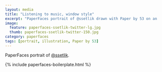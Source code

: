 ```yaml
---
layout: media
title: "Listening to music, window style"
excerpt: "PaperFaces portrait of @ssetlik drawn with Paper by 53 on an iPad."
image: 
  feature: paperfaces-ssetlik-twitter-lg.jpg
  thumb: paperfaces-ssetlik-twitter-150.jpg
category: paperfaces
tags: [portrait, illustration, Paper by 53]
---
```


PaperFaces portrait of [@ssetlik](http://twitter.com/ssetlik).

{% include paperfaces-boilerplate.html %}